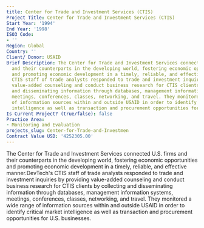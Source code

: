 ```yaml
---
title: Center for Trade and Investment Services (CTIS)
Project Title: Center for Trade and Investment Services (CTIS)
Start Year: '1994'
End Year: '1998'
ISO3 Code:
- ''
Region: Global
Country: ''
Client/ Donor: USAID
Brief Description: The Center for Trade and Investment Services connected U.S. firms
  and their counterparts in the developing world, fostering economic opportunities
  and promoting economic development in a timely, reliable, and effective manner.DevTech's
  CTIS staff of trade analysts responded to trade and investment inquiries by providing
  value-added counseling and conduct business research for CTIS clients by collecting
  and disseminating information through databases, management information systems,
  meetings, conferences, classes, networking, and travel. They monitored a wide range
  of information sources within and outside USAID in order to identify critical market
  intelligence as well as transaction and procurement opportunities for U.S. businesses.
Is Current Project? (true/false): false
Practice Area:
- Monitoring and Evaluation
projects_slug: Center-for-Trade-and-Investmen
Contract Value USD: '4252305.00'
---
```


The Center for Trade and Investment Services connected U.S. firms and their counterparts in the developing world, fostering economic opportunities and promoting economic development in a timely, reliable, and effective manner.DevTech's CTIS staff of trade analysts responded to trade and investment inquiries by providing value-added counseling and conduct business research for CTIS clients by collecting and disseminating information through databases, management information systems, meetings, conferences, classes, networking, and travel. They monitored a wide range of information sources within and outside USAID in order to identify critical market intelligence as well as transaction and procurement opportunities for U.S. businesses.